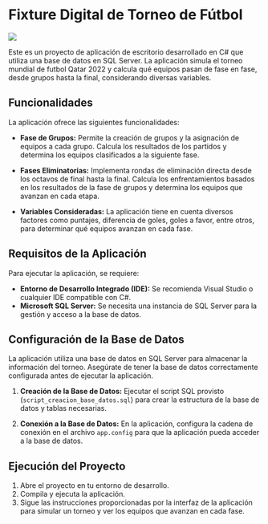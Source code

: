 # Fixture Digital de Torneo de Fútbol
<img src="img/paulcito.png">

Este es un proyecto de aplicación de escritorio desarrollado en C# que utiliza una base de datos en SQL Server. La aplicación simula el torneo mundial de futbol Qatar 2022 y calcula qué equipos pasan de fase en fase, desde grupos hasta la final, considerando diversas variables.

## Funcionalidades

La aplicación ofrece las siguientes funcionalidades:

- **Fase de Grupos:** Permite la creación de grupos y la asignación de equipos a cada grupo. Calcula los resultados de los partidos y determina los equipos clasificados a la siguiente fase.

- **Fases Eliminatorias:** Implementa rondas de eliminación directa desde los octavos de final hasta la final. Calcula los enfrentamientos basados en los resultados de la fase de grupos y determina los equipos que avanzan en cada etapa.

- **Variables Consideradas:** La aplicación tiene en cuenta diversos factores como puntajes, diferencia de goles, goles a favor, entre otros, para determinar qué equipos avanzan en cada fase.

## Requisitos de la Aplicación

Para ejecutar la aplicación, se requiere:

- **Entorno de Desarrollo Integrado (IDE):** Se recomienda Visual Studio o cualquier IDE compatible con C#.
- **Microsoft SQL Server:** Se necesita una instancia de SQL Server para la gestión y acceso a la base de datos.

## Configuración de la Base de Datos

La aplicación utiliza una base de datos en SQL Server para almacenar la información del torneo. Asegúrate de tener la base de datos correctamente configurada antes de ejecutar la aplicación.

1. **Creación de la Base de Datos:** Ejecutar el script SQL provisto (`script_creacion_base_datos.sql`) para crear la estructura de la base de datos y tablas necesarias.

2. **Conexión a la Base de Datos:** En la aplicación, configura la cadena de conexión en el archivo `app.config` para que la aplicación pueda acceder a la base de datos.

## Ejecución del Proyecto

1. Abre el proyecto en tu entorno de desarrollo.
2. Compila y ejecuta la aplicación.
3. Sigue las instrucciones proporcionadas por la interfaz de la aplicación para simular un torneo y ver los equipos que avanzan en cada fase.
